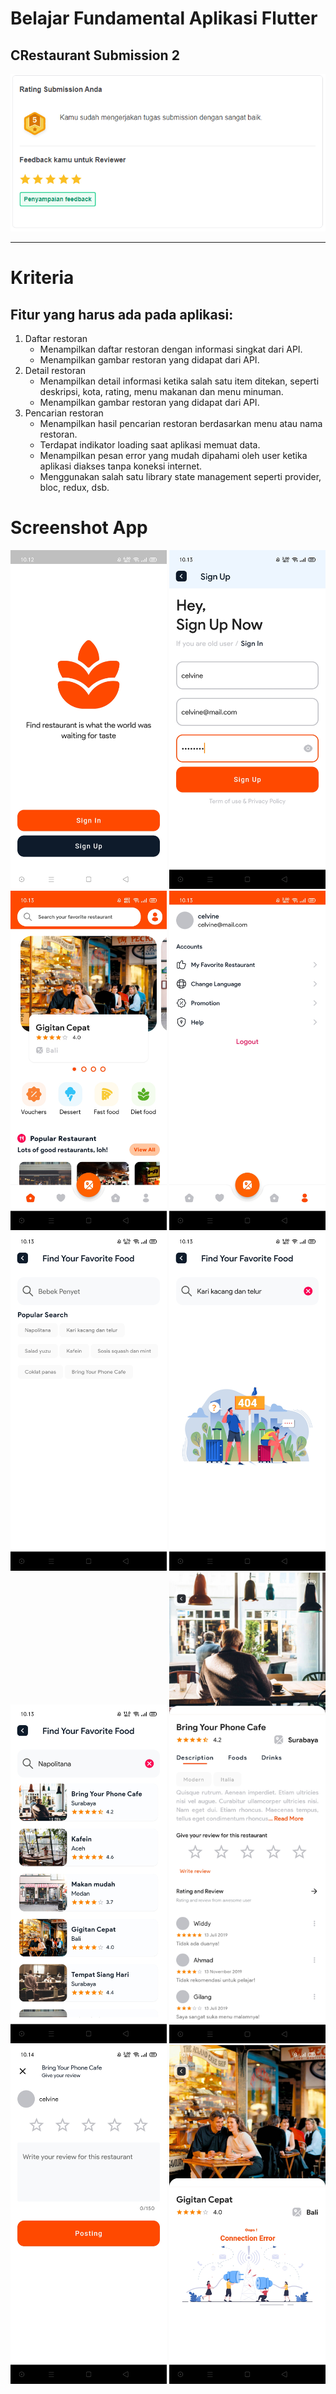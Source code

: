 # Belajar Fundamental Aplikasi Flutter
## CRestaurant Submission 2

<img src="asset_git/review.png" width="750px"/>

<hr/>

# Kriteria

## Fitur yang harus ada pada aplikasi:

1. Daftar restoran
    - Menampilkan daftar restoran dengan informasi singkat dari API.
    - Menampilkan gambar restoran yang didapat dari API.
2. Detail restoran
    - Menampilkan detail informasi ketika salah satu item ditekan, seperti deskripsi, kota, rating, menu makanan dan menu minuman.
    - Menampilkan gambar restoran yang didapat dari API.
3. Pencarian restoran
    - Menampilkan hasil pencarian restoran berdasarkan menu atau nama restoran.
    - Terdapat indikator loading saat aplikasi memuat data.
    - Menampilkan pesan error yang mudah dipahami oleh user ketika aplikasi diakses tanpa koneksi internet.
    - Menggunakan salah satu library state management seperti provider, bloc, redux, dsb.

# Screenshot App
<div>
    <img src="asset_git/1.jpg" width="250px"/>
    <img src="asset_git/2.jpg" width="250px"/>
    <img src="asset_git/3.jpg" width="250px"/>
    <img src="asset_git/4.jpg" width="250px"/>
    <img src="asset_git/5.jpg" width="250px"/>
    <img src="asset_git/6.jpg" width="250px"/>
    <img src="asset_git/7.jpg" width="250px"/>
    <img src="asset_git/8.jpg" width="250px"/>
    <img src="asset_git/9.jpg" width="250px"/>
    <img src="asset_git/10.jpg" width="250px"/>
</div>